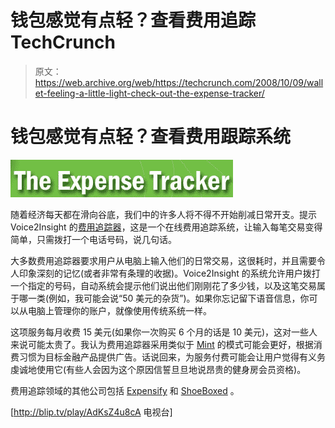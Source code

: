 # 钱包感觉有点轻？查看费用追踪 TechCrunch

> 原文：<https://web.archive.org/web/https://techcrunch.com/2008/10/09/wallet-feeling-a-little-light-check-out-the-expense-tracker/>

# 钱包感觉有点轻？查看费用跟踪系统

[![](img/4076ab59da3eb4846de7bb85efde02dc.png)](https://web.archive.org/web/20221006120444/http://www.theexpensetracker.com/)

随着经济每天都在滑向谷底，我们中的许多人将不得不开始削减日常开支。提示 Voice2Insight 的[费用追踪器](https://web.archive.org/web/20221006120444/http://www.theexpensetracker.com/howitworks.aspx)，这是一个在线费用追踪系统，让输入每笔交易变得简单，只需拨打一个电话号码，说几句话。

大多数费用追踪器要求用户从电脑上输入他们的日常交易，这很耗时，并且需要令人印象深刻的记忆(或者非常有条理的收据)。Voice2Insight 的系统允许用户拨打一个指定的号码，自动系统会提示他们说出他们刚刚花了多少钱，以及这笔交易属于哪一类(例如，我可能会说“50 美元的杂货”)。如果你忘记留下语音信息，你可以从电脑上管理你的账户，就像使用传统系统一样。

这项服务每月收费 15 美元(如果你一次购买 6 个月的话是 10 美元)，这对一些人来说可能太贵了。我认为费用追踪器采用类似于 [Mint](https://web.archive.org/web/20221006120444/http://www.mint.com/) 的模式可能会更好，根据消费习惯为目标金融产品提供广告。话说回来，为服务付费可能会让用户觉得有义务虔诚地使用它(有些人会因为这个原因信誓旦旦地说昂贵的健身房会员资格)。

费用追踪领域的其他公司包括 [Expensify](https://web.archive.org/web/20221006120444/https://expensify.com/) 和 [ShoeBoxed](https://web.archive.org/web/20221006120444/http://www.shoeboxed.com/) 。

[http://blip.tv/play/AdKsZ4u8cA 电视台]